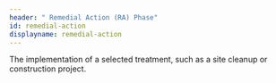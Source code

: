 ```yaml
---
header: " Remedial Action (RA) Phase"
id: remedial-action
displayname: remedial-action
---
```


The implementation of a selected treatment, such as a site cleanup or construction project.
